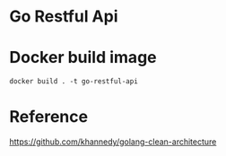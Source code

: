 # Go Restful Api

# Docker build image
``docker build . -t go-restful-api``

# Reference
https://github.com/khannedy/golang-clean-architecture